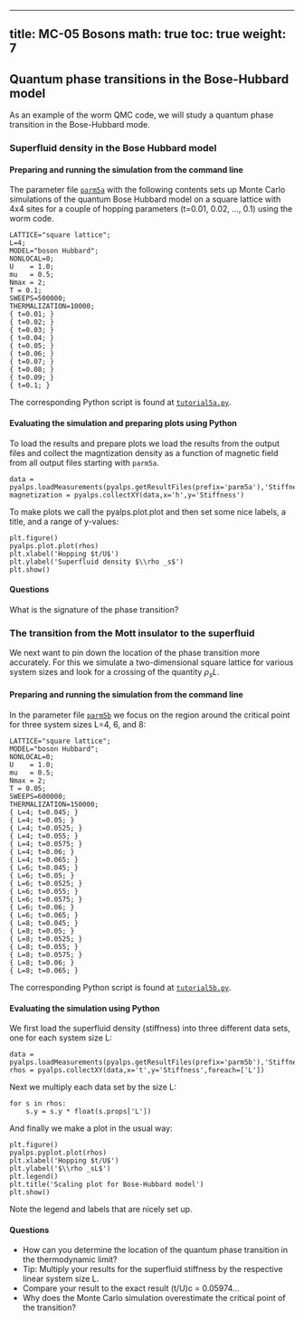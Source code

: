 
---
title: MC-05 Bosons
math: true
toc: true
weight: 7
---

## Quantum phase transitions in the Bose-Hubbard model

As an example of the worm QMC code, we will study a quantum phase transition in the Bose-Hubbard mode.

### Superfluid density in the Bose Hubbard model

#### Preparing and running the simulation from the command line

The parameter file <a href="../codes/mc-05-bosons/parm5a" download>`parm5a`</a> with the following contents sets up Monte Carlo simulations of the quantum Bose Hubbard model on a square lattice with 4x4 sites for a couple of hopping parameters (t=0.01, 0.02, ..., 0.1) using the worm code.

```
LATTICE="square lattice";
L=4;
MODEL="boson Hubbard";
NONLOCAL=0;
U    = 1.0;
mu   = 0.5;
Nmax = 2;
T = 0.1;
SWEEPS=500000;
THERMALIZATION=10000;
{ t=0.01; }
{ t=0.02; }
{ t=0.03; }
{ t=0.04; }
{ t=0.05; }
{ t=0.06; }
{ t=0.07; }
{ t=0.08; }
{ t=0.09; }
{ t=0.1; }
```

The corresponding Python script is found at <a href="../codes/mc-05-bosons/tutorial5a.py" download>`tutorial5a.py`</a>.

#### Evaluating the simulation and preparing plots using Python

To load the results and prepare plots we load the results from the output files and collect the magntization density as a function of magnetic field from all output files starting with `parm5a`.

```
data = pyalps.loadMeasurements(pyalps.getResultFiles(prefix='parm5a'),'Stiffness')
magnetization = pyalps.collectXY(data,x='h',y='Stiffness')
```

To make plots we call the pyalps.plot.plot and then set some nice labels, a title, and a range of y-values:

```
plt.figure()
pyalps.plot.plot(rhos)
plt.xlabel('Hopping $t/U$')
plt.ylabel('Superfluid density $\\rho _s$')
plt.show()
```

#### Questions

What is the signature of the phase transition?

### The transition from the Mott insulator to the superfluid

We next want to pin down the location of the phase transition more accurately. For this we simulate a two-dimensional square lattice for various system sizes and look for a crossing of the quantity $\rho_s L$.

#### Preparing and running the simulation from the command line

In the parameter file <a href="../codes/mc-05-bosons/parm5b" download>`parm5b`</a> we focus on the region around the critical point for three system sizes L=4, 6, and 8:

```
LATTICE="square lattice";
MODEL="boson Hubbard";
NONLOCAL=0;
U    = 1.0;
mu   = 0.5;
Nmax = 2;
T = 0.05;
SWEEPS=600000;
THERMALIZATION=150000;
{ L=4; t=0.045; }
{ L=4; t=0.05; }
{ L=4; t=0.0525; }
{ L=4; t=0.055; }
{ L=4; t=0.0575; }
{ L=4; t=0.06; }
{ L=4; t=0.065; }
{ L=6; t=0.045; }
{ L=6; t=0.05; }
{ L=6; t=0.0525; }
{ L=6; t=0.055; }
{ L=6; t=0.0575; }
{ L=6; t=0.06; }
{ L=6; t=0.065; }
{ L=8; t=0.045; }
{ L=8; t=0.05; }
{ L=8; t=0.0525; }
{ L=8; t=0.055; }
{ L=8; t=0.0575; }
{ L=8; t=0.06; }
{ L=8; t=0.065; }
```
    
The corresponding Python script is found at <a href="../codes/mc-05-bosons/tutorial5b.py" download>`tutorial5b.py`</a>.

#### Evaluating the simulation using Python

We first load the superfluid density (stiffness) into three different data sets, one for each system size L:

```
data = pyalps.loadMeasurements(pyalps.getResultFiles(prefix='parm5b'),'Stiffness')
rhos = pyalps.collectXY(data,x='t',y='Stiffness',foreach=['L'])
```

Next we multiply each data set by the size L:

```
for s in rhos:
    s.y = s.y * float(s.props['L'])
```

And finally we make a plot in the usual way:

```
plt.figure()
pyalps.pyplot.plot(rhos)
plt.xlabel('Hopping $t/U$')
plt.ylabel('$\\rho _sL$')
plt.legend()
plt.title('Scaling plot for Bose-Hubbard model')
plt.show()
```

Note the legend and labels that are nicely set up.

#### Questions

- How can you determine the location of the quantum phase transition in the thermodynamic limit?
- Tip: Multiply your results for the superfluid stiffness by the respective linear system size L.
- Compare your result to the exact result (t/U)c = 0.05974...
- Why does the Monte Carlo simulation overestimate the critical point of the transition?
